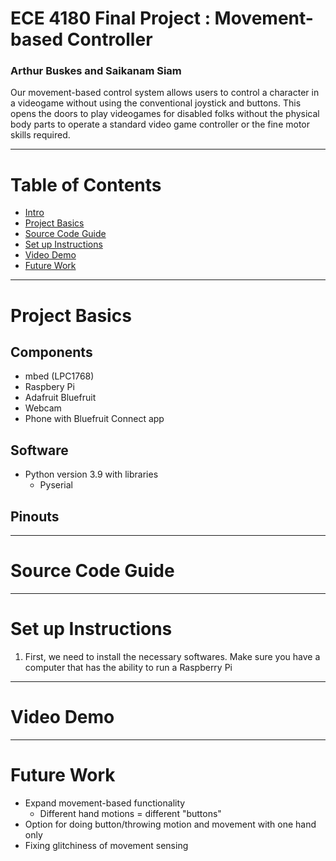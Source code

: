 # ECE 4180 Final Project : Movement-based Controller
### Arthur Buskes and Saikanam Siam
Our movement-based control system allows users to control a character in a videogame without using the conventional joystick and buttons. This opens the doors to play videogames for disabled folks without the physical body parts to operate a standard video game controller or the fine motor skills required.

-----
# Table of Contents
- [Intro](#ece-4180-final-project--movement-based-controller)
- [Project Basics](#project-basics)
- [Source Code Guide](#source-code-guide)
- [Set up Instructions](#set-up-instructions)
- [Video Demo](#video-demo)
- [Future Work](#future-work)

-----
# Project Basics
## Components
- mbed (LPC1768)
- Raspbery Pi
- Adafruit Bluefruit
- Webcam
- Phone with Bluefruit Connect app
## Software
- Python version 3.9 with libraries
  - Pyserial
## Pinouts

-----
# Source Code Guide
-----
# Set up Instructions
1. First, we need to install the necessary softwares. Make sure you have a computer that has the ability to run a Raspberry Pi
----
# Video Demo
----
# Future Work
- Expand movement-based functionality
  - Different hand motions = different "buttons"
- Option for doing button/throwing motion and movement with one hand only
- Fixing glitchiness of movement sensing
